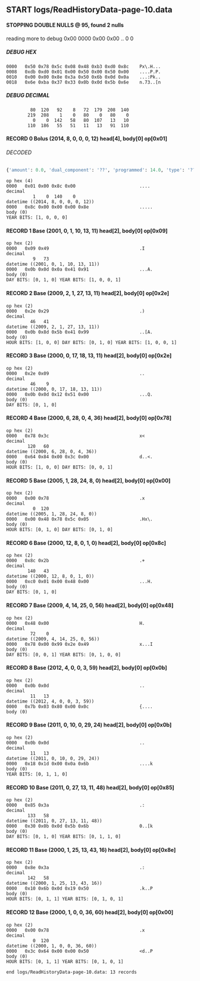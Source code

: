 ## START logs/ReadHistoryData-page-10.data
#### STOPPING DOUBLE NULLS @ 95, found 2 nulls
reading more to debug 0x00
    0000   0x00 0x00                                  ..
              0    0
##### DEBUG HEX
    0000   0x50 0x78 0x5c 0x08 0x48 0xb3 0xd0 0x8c    Px\.H...
    0008   0xdb 0xd0 0x01 0x00 0x50 0x00 0x50 0x00    ....P.P.
    0010   0x00 0x00 0x8e 0x3a 0x50 0x6b 0x0d 0x0a    ...:Pk..
    0018   0x6e 0xba 0x37 0x33 0x0b 0x0d 0x5b 0x6e    n.73..[n
##### DEBUG DECIMAL
             80  120   92    8   72  179  208  140
            219  208    1    0   80    0   80    0
              0    0  142   58   80  107   13   10
            110  186   55   51   11   13   91  110
#### RECORD 0 Bolus (2014, 8, 0, 0, 0, 12) head[4], body[0] op[0x01]
###### DECODED
```python
{'amount': 0.0, 'dual_component': '??', 'programmed': 14.0, 'type': '??'}
```
    op hex (4)
    0000   0x01 0x00 0x8c 0x00                        ....
    decimal
              1    0  140    0
    datetime ((2014, 8, 0, 0, 0, 12))
    0000   0x8c 0x00 0x00 0x00 0x8e                   .....
    body (0)
    YEAR BITS: [1, 0, 0, 0]
#### RECORD 1 Base (2001, 0, 1, 10, 13, 11) head[2], body[0] op[0x09]

    op hex (2)
    0000   0x09 0x49                                  .I
    decimal
              9   73
    datetime ((2001, 0, 1, 10, 13, 11))
    0000   0x0b 0x0d 0x0a 0x41 0x91                   ...A.
    body (0)
    DAY BITS: [0, 1, 0] YEAR BITS: [1, 0, 0, 1]
#### RECORD 2 Base (2009, 2, 1, 27, 13, 11) head[2], body[0] op[0x2e]

    op hex (2)
    0000   0x2e 0x29                                  .)
    decimal
             46   41
    datetime ((2009, 2, 1, 27, 13, 11))
    0000   0x0b 0x8d 0x5b 0x41 0x99                   ..[A.
    body (0)
    HOUR BITS: [1, 0, 0] DAY BITS: [0, 1, 0] YEAR BITS: [1, 0, 0, 1]
#### RECORD 3 Base (2000, 0, 17, 18, 13, 11) head[2], body[0] op[0x2e]

    op hex (2)
    0000   0x2e 0x09                                  ..
    decimal
             46    9
    datetime ((2000, 0, 17, 18, 13, 11))
    0000   0x0b 0x0d 0x12 0x51 0x00                   ...Q.
    body (0)
    DAY BITS: [0, 1, 0]
#### RECORD 4 Base (2000, 6, 28, 0, 4, 36) head[2], body[0] op[0x78]

    op hex (2)
    0000   0x78 0x3c                                  x<
    decimal
            120   60
    datetime ((2000, 6, 28, 0, 4, 36))
    0000   0x64 0x84 0x00 0x3c 0x00                   d..<.
    body (0)
    HOUR BITS: [1, 0, 0] DAY BITS: [0, 0, 1]
#### RECORD 5 Base (2005, 1, 28, 24, 8, 0) head[2], body[0] op[0x00]

    op hex (2)
    0000   0x00 0x78                                  .x
    decimal
              0  120
    datetime ((2005, 1, 28, 24, 8, 0))
    0000   0x00 0x48 0x78 0x5c 0x05                   .Hx\.
    body (0)
    HOUR BITS: [0, 1, 0] DAY BITS: [0, 1, 0]
#### RECORD 6 Base (2000, 12, 8, 0, 1, 0) head[2], body[0] op[0x8c]

    op hex (2)
    0000   0x8c 0x2b                                  .+
    decimal
            140   43
    datetime ((2000, 12, 8, 0, 1, 0))
    0000   0xc0 0x01 0x00 0x48 0x00                   ...H.
    body (0)
    DAY BITS: [0, 1, 0]
#### RECORD 7 Base (2009, 4, 14, 25, 0, 56) head[2], body[0] op[0x48]

    op hex (2)
    0000   0x48 0x00                                  H.
    decimal
             72    0
    datetime ((2009, 4, 14, 25, 0, 56))
    0000   0x78 0x00 0x99 0x2e 0x49                   x...I
    body (0)
    DAY BITS: [0, 0, 1] YEAR BITS: [0, 1, 0, 0]
#### RECORD 8 Base (2012, 4, 0, 0, 3, 59) head[2], body[0] op[0x0b]

    op hex (2)
    0000   0x0b 0x0d                                  ..
    decimal
             11   13
    datetime ((2012, 4, 0, 0, 3, 59))
    0000   0x7b 0x03 0x80 0x00 0x0c                   {....
    body (0)

#### RECORD 9 Base (2011, 0, 10, 0, 29, 24) head[2], body[0] op[0x0b]

    op hex (2)
    0000   0x0b 0x0d                                  ..
    decimal
             11   13
    datetime ((2011, 0, 10, 0, 29, 24))
    0000   0x18 0x1d 0x00 0x0a 0x6b                   ....k
    body (0)
    YEAR BITS: [0, 1, 1, 0]
#### RECORD 10 Base (2011, 0, 27, 13, 11, 48) head[2], body[0] op[0x85]

    op hex (2)
    0000   0x85 0x3a                                  .:
    decimal
            133   58
    datetime ((2011, 0, 27, 13, 11, 48))
    0000   0x30 0x0b 0x0d 0x5b 0x6b                   0..[k
    body (0)
    DAY BITS: [0, 1, 0] YEAR BITS: [0, 1, 1, 0]
#### RECORD 11 Base (2000, 1, 25, 13, 43, 16) head[2], body[0] op[0x8e]

    op hex (2)
    0000   0x8e 0x3a                                  .:
    decimal
            142   58
    datetime ((2000, 1, 25, 13, 43, 16))
    0000   0x10 0x6b 0x0d 0x19 0x50                   .k..P
    body (0)
    HOUR BITS: [0, 1, 1] YEAR BITS: [0, 1, 0, 1]
#### RECORD 12 Base (2000, 1, 0, 0, 36, 60) head[2], body[0] op[0x00]

    op hex (2)
    0000   0x00 0x78                                  .x
    decimal
              0  120
    datetime ((2000, 1, 0, 0, 36, 60))
    0000   0x3c 0x64 0x00 0x00 0x50                   <d..P
    body (0)
    HOUR BITS: [0, 1, 1] YEAR BITS: [0, 1, 0, 1]
`end logs/ReadHistoryData-page-10.data: 13 records`
